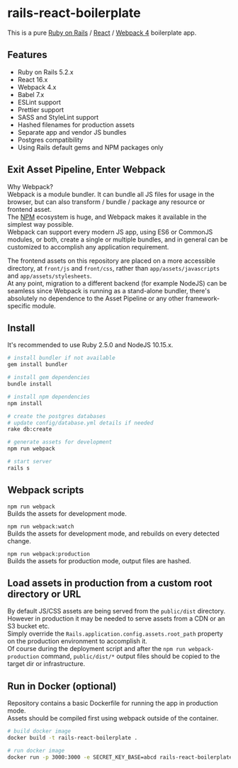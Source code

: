 # rails-react-boilerplate

This is a pure [Ruby on Rails](http://rubyonrails.org/) / [React](https://facebook.github.io/react/) / [Webpack 4](https://webpack.js.org/) boilerplate app.

## Features

- Ruby on Rails 5.2.x
- React 16.x
- Webpack 4.x
- Babel 7.x
- ESLint support
- Prettier support
- SASS and StyleLint support
- Hashed filenames for production assets
- Separate app and vendor JS bundles
- Postgres compatibility
- Using Rails default gems and NPM packages only

## Exit Asset Pipeline, Enter Webpack

Why Webpack?  
Webpack is a module bundler. It can bundle all JS files for usage in the browser, but can also transform / bundle / package any resource or frontend asset.  
The [NPM](https://www.npmjs.com/) ecosystem is huge, and Webpack makes it available in the simplest way possible.  
Webpack can support every modern JS app, using ES6 or CommonJS modules, or both, create a single or multiple bundles, and in general can be customized to accomplish any application requirement.

The frontend assets on this repository are placed on a more accessible directory, at `front/js` and `front/css`, rather than `app/assets/javascripts` and `app/assets/stylesheets`.  
At any point, migration to a different backend (for example NodeJS) can be seamless since Webpack is running as a stand-alone bundler, there's absolutely no dependence to the Asset Pipeline or any other framework-specific module.

## Install

It's recommended to use Ruby 2.5.0 and NodeJS 10.15.x.

```sh
# install bundler if not available
gem install bundler

# install gem dependencies
bundle install

# install npm dependencies
npm install

# create the postgres databases
# update config/database.yml details if needed
rake db:create

# generate assets for development
npm run webpack

# start server
rails s
```

## Webpack scripts

`npm run webpack`  
Builds the assets for development mode.

`npm run webpack:watch`  
Builds the assets for development mode, and rebuilds on every detected change.

`npm run webpack:production`  
Builds the assets for production mode, output files are hashed.

## Load assets in production from a custom root directory or URL

By default JS/CSS assets are being served from the `public/dist` directory. However in production it may be needed to serve assets from a CDN or an S3 bucket etc.  
Simply override the `Rails.application.config.assets.root_path` property on the production environment to accomplish it.  
Of course during the deployment script and after the `npm run webpack-production` command, `public/dist/*` output files should be copied to the target dir or infrastructure.

## Run in Docker (optional)

Repository contains a basic Dockerfile for running the app in production mode.  
Assets should be compiled first using webpack outside of the container.

```sh
# build docker image
docker build -t rails-react-boilerplate .

# run docker image
docker run -p 3000:3000 -e SECRET_KEY_BASE=abcd rails-react-boilerplate
```
